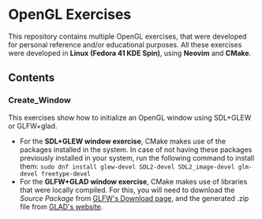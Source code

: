 # OpenGL Exercises

This repository contains multiple OpenGL exercises, that were developed for personal reference and/or educational purposes.
All these exercises were developed in **Linux (Fedora 41 KDE Spin)**, using **Neovim** and **CMake**.

## Contents

### Create_Window

This exercises show how to initialize an OpenGL window using SDL+GLEW or GLFW+glad.

- For the **SDL+GLEW window exercise**, CMake makes use of the packages installed in the system. In case of not having these packages previously installed in your system, run the following command to install them:
  ``sudo dnf install glew-devel SDL2-devel SDL2_image-devel glm-devel freetype-devel``
- For the **GLFW+GLAD window exercise**, CMake makes use of libraries that were locally compiled. For this, you will need to download the *Source Package* from [GLFW's Download page](https://www.glfw.org/download.html), and the generated .zip file from [GLAD's website](https://glad.dav1d.de/).
